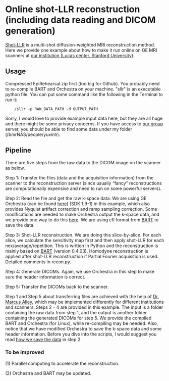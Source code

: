 # Online shot-LLR reconstruction (including data reading and DICOM generation)

[Shot-LLR](https://onlinelibrary.wiley.com/doi/full/10.1002/mrm.27488) is a multi-shot diffusion-weighted MRI reconstruction method. Here we provide one example about how to make it run online on GE MRI scanners at [our institution (Lucas center, Stanford University)](https://med.stanford.edu/rsl/about/lucas.html).

## Usage
Compressed EpiRehearsal.zip first (too big for Github). You probably need to re-compile BART and Orchestra on your machine. "sllr" is an executable python file. You can put some command like the following in the Terminal to run it:

        /sllr -p RAW_DATA_PATH -d OUTPUT_PATH
        
Sorry, I would love to provide example input data here, but they are all huge and there might be some privacy concerns. If you have access to [our group](https://med.stanford.edu/bmrgroup.html) server, you should be able to find some data under my folder (/bmrNAS/people/yuxinh).

## Pipeline
There are five steps from the raw data to the DICOM image on the scanner as below.

Step 1: Transfer the files (data and the acquisition information) from the scanner to the reconstruction server (since usually “fancy” reconstructions are computationally expensive and need to run on some powerful servers). 

Step 2: Read the file and get the raw k-space data. We are using GE Orchestra (can be found [here](https://collaborate.mr.gehealthcare.com/welcome
)) (SDK 1.9-1) in this example, which also provides Nyquist artifact correction and ramp sampling correction. Some modifications are needed to make Orchestra output the k-space data, and we provide one way to do this [here](). We are using cfl format from [BART](https://mrirecon.github.io/bart/) to save the data.

Step 3: Shot-LLR reconstruction. We are doing this slice-by-slice. For each slice, we calculate the sensitivity map first and then apply shot-LLR for each nex/average/repetition. This is written in Python and the reconstruction is mainly based on [BART](https://mrirecon.github.io/bart/) (version 0.4.03). Homodyne reconstruction is applied after shot-LLR reconstruction if Partial Fourier acquisition is used. Detailed comments in recon.py.

Step 4: Generate DICOMs. Again, we use Orchestra in this step to make sure the header information is correct.

Step 5: Transfer the DICOMs back to the scanner.


Step 1 and Step 5 about transferring files are achieved with the help of [Dr. Marcus Alley](https://med.stanford.edu/profiles/marcus-alley), which may be implemented differently for different institutions and scanners. Steps 2 - 4 are provided in this example. The input is a folder containing the raw data from step 1, and the output is another folder containing the generated DICOMs for step 5. We provide the compiled BART and Orchestra (for Linux), while re-compiling may be needed. Also, notice that we have modified Orchestra to save the k-space data and some header information. Before you dive into the scripts, I would suggest you read [how we save the data]() in step 2.

### To be improved
(1) Parallel computing to accelerate the reconstruction.

(2) Orchestra and BART may be updated.
